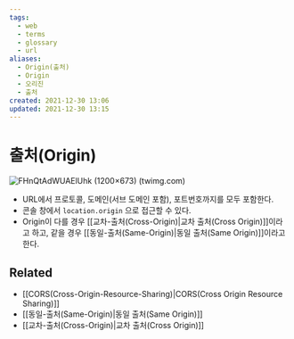 ```yaml
---
tags:
  - web
  - terms
  - glossary
  - url
aliases:
  - Origin(출처)
  - Origin
  - 오리진
  - 출처
created: 2021-12-30 13:06
updated: 2021-12-30 13:15
---
```


# 출처(Origin)

![FHnQtAdWUAElUhk (1200×673) (twimg.com)](https://pbs.twimg.com/media/FHnQtAdWUAElUhk?format=jpg&name=medium)

- URL에서 프로토콜, 도메인(서브 도메인 포함), 포트번호까지를 모두 포함한다.
- 콘솔 창에서 `location.origin` 으로 접근할 수 있다.
- Origin이 다를 경우 [[교차-출처(Cross-Origin)|교차 출처(Cross Origin)]]이라고 하고, 같을 경우 [[동일-출처(Same-Origin)|동일 출처(Same Origin)]]이라고 한다.

## Related

- [[CORS(Cross-Origin-Resource-Sharing)|CORS(Cross Origin Resource Sharing)]]
- [[동일-출처(Same-Origin)|동일 출처(Same Origin)]]
- [[교차-출처(Cross-Origin)|교차 출처(Cross Origin)]]
